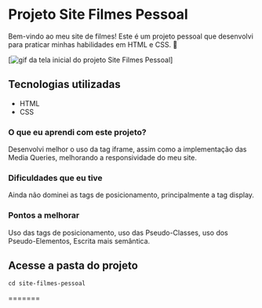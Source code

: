 # Projeto Site Filmes Pessoal
Bem-vindo ao meu site de filmes! Este é um projeto pessoal que desenvolvi para praticar minhas habilidades em HTML e CSS. 🚀

[<img src="./gif-project.gif" alt="gif da tela inicial do projeto Site Filmes Pessoal">]

## Tecnologias utilizadas
- HTML
- CSS

### O que eu aprendi com este projeto?

Desenvolvi melhor o uso da tag iframe, assim como a implementação das Media Queries, melhorando a responsividade do meu site.

### Dificuldades que eu tive

Ainda não dominei as tags de posicionamento, principalmente a tag display.

### Pontos a melhorar

Uso das tags de posicionamento, uso das Pseudo-Classes, uso dos Pseudo-Elementos, Escrita mais semântica.

## Acesse a pasta do projeto
````
cd site-filmes-pessoal
````
=======
